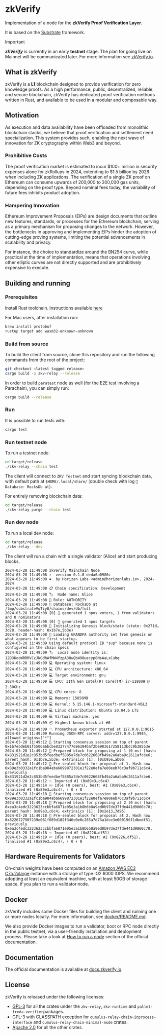 # zkVerify

Implementation of a node for the **zkVerify Proof Verification Layer**.

It is based on the [Substrate](https://substrate.io/) framework.

> [!IMPORTANT]
> ***zkVerify*** is currently in an early **testnet** stage.
> The plan for going live on Mainnet will be communicated later.
> For more information see [zkVerify.io](https://zkverify.io/).

## What is zkVerify
zkVerify is a **L1** blockchain designed to provide verification for zero knowledge proofs.
As a high performance, public, decentralized, reliable, and secure blockchain, zkVerify has dedicated proof verification methods written in Rust, and available to be used in a modular and composable way.

## Motivation
As execution and data availability have been offloaded from monolithic blockchain stacks, we believe that proof verification and settlement need specialization. This system provides such, enabling the next wave of innovation for ZK cryptography within Web3 and beyond.

### Prohibitive Costs
The proof verification market is estimated to incur $100+ million in security expenses alone for zkRollups in 2024, extending to $1.5 billion by 2028 when including ZK applications.
The verification of a single ZK proof on Ethereum can consume upwards of 200,000 to 300,000 gas units, depending on the proof type. Beyond nominal fees today, the variability of future fees inhibits product adoption.

### Hampering Innovation
Ethereum Improvement Proposals (EIPs) are design documents that outline new features, standards, or processes for the Ethereum blockchain, serving as a primary mechanism for proposing changes to the network.
However, the bottlenecks in approving and implementing EIPs hinder the adoption of cutting-edge proving systems, limiting the potential advancements in scalability and privacy. 

For instance, the choice to standardize around the BN254 curve, while practical at the time of implementation, means that operations involving other elliptic curves are not directly supported and are prohibitively expensive to execute.

## Building and running

### Prerequisites

Install Rust toolchain. Instructions available [here](https://www.rust-lang.org/tools/install)

For Mac users, after installation run:

```bash
brew install protobuf
rustup target add wasm32-unknown-unknown
```

### Build from source

To build the client from source, clone this repository and run the following commands from the root of the project:

```bash
git checkout <latest tagged release>
cargo build -p zkv-relay --release
```

In order to build `paratest` node as well (for the E2E test involving a Parachain), you can simply run:

```bash
cargo build --release
```

### Run

It is possible to run tests with:

```bash
cargo test
```

### Run testnet node

To run a testnet node:

```bash
cd target/release
./zkv-relay --chain test
```

The client will connect to `ZKV Testnet` and start syncing blockchain data, with default path at `$HOME/.local/share/` (double check with log `💾 Database: RocksDb at`).

For entirely removing blockchain data:

```bash
cd target/release
./zkv-relay purge --chain test
```

### Run dev node

To run a local dev node:

```bash
cd target/release
./zkv-relay --dev
```

The client will run a chain with a single validator (Alice) and start producing blocks.

```
2024-03-28 11:49:08 zkVerify Mainchain Node
2024-03-28 11:49:08 ✌️  version 0.1.0-deda6a0980c
2024-03-28 11:49:08 ❤️  by Horizen Labs <admin@horizenlabs.io>, 2024-2024
2024-03-28 11:49:08 📋 Chain specification: Development
2024-03-28 11:49:08 🏷  Node name: Alice
2024-03-28 11:49:08 👤 Role: AUTHORITY
2024-03-28 11:49:08 💾 Database: RocksDb at /tmp/substrateVqTiy0/chains/dev/db/full
2024-03-28 11:49:08 [0] 💸 generated 1 npos voters, 1 from validators and 0 nominators
2024-03-28 11:49:08 [0] 💸 generated 1 npos targets
2024-03-28 11:49:08 🔨 Initializing Genesis block/state (state: 0x271d…3d28, header-hash: 0x1b7e…5b3e)
2024-03-28 11:49:08 👴 Loading GRANDPA authority set from genesis on what appears to be first startup.
2024-03-28 11:49:09 Using default protocol ID "sup" because none is configured in the chain specs
2024-03-28 11:49:09 🏷  Local node identity is: 12D3KooWRRRVCzJNGdhAfMW4fzpA3HwQb498uecyp8NsAaLxCuhq
2024-03-28 11:49:09 💻 Operating system: linux
2024-03-28 11:49:09 💻 CPU architecture: x86_64
2024-03-28 11:49:09 💻 Target environment: gnu
2024-03-28 11:49:09 💻 CPU: 11th Gen Intel(R) Core(TM) i7-11800H @ 2.30GHz
2024-03-28 11:49:09 💻 CPU cores: 8
2024-03-28 11:49:09 💻 Memory: 15856MB
2024-03-28 11:49:09 💻 Kernel: 5.15.146.1-microsoft-standard-WSL2
2024-03-28 11:49:09 💻 Linux distribution: Ubuntu 20.04.6 LTS
2024-03-28 11:49:09 💻 Virtual machine: yes
2024-03-28 11:49:09 📦 Highest known block at #0
2024-03-28 11:49:09 〽️ Prometheus exporter started at 127.0.0.1:9615
2024-03-28 11:49:09 Running JSON-RPC server: addr=127.0.0.1:9944, allowed origins=["*"]
2024-03-28 11:49:12 🙌 Starting consensus session on top of parent 0x1b7ebdeb01f5506a6bcbe83277477696194baf2be903617258113bdc9b385b3e
2024-03-28 11:49:12 🎁 Prepared block for proposing at 1 (0 ms) [hash: 0x831921d2e2c853bd5feedbef5885a7de7c0622668fb49a2a6aba9c2611afcbe6; parent_hash: 0x1b7e…5b3e; extrinsics (1): [0xb95e…ab06]
2024-03-28 11:49:12 🔖 Pre-sealed block for proposal at 1. Hash now 0x89e3b0332a1fc1ba984aba6699872301e1f22e0efa7e80eeb76c3af9b711c6c4, previously 0x831921d2e2c853bd5feedbef5885a7de7c0622668fb49a2a6aba9c2611afcbe6.
2024-03-28 11:49:12 ✨ Imported #1 (0x89e3…c6c4)
2024-03-28 11:49:14 💤 Idle (0 peers), best: #1 (0x89e3…c6c4), finalized #1 (0x89e3…c6c4), ⬇ 0 ⬆ 0
2024-03-28 11:49:18 🙌 Starting consensus session on top of parent 0x89e3b0332a1fc1ba984aba6699872301e1f22e0efa7e80eeb76c3af9b711c6c4
2024-03-28 11:49:18 🎁 Prepared block for proposing at 2 (0 ms) [hash: 0xea3c4edc3223623ccbbfa6871e05e3a1b8b6b8a9ed0b97de37fde441d9860c78; parent_hash: 0x89e3…c6c4; extrinsics (1): [0x2e13…7d95]
2024-03-28 11:49:18 🔖 Pre-sealed block for proposal at 2. Hash now 0x8226727507239e061f089d102f346e0e6c285a7d73a1dce3e000196f1dbedf51, previously 0xea3c4edc3223623ccbbfa6871e05e3a1b8b6b8a9ed0b97de37fde441d9860c78.
2024-03-28 11:49:18 ✨ Imported #2 (0x8226…df51)
2024-03-28 11:49:19 💤 Idle (0 peers), best: #2 (0x8226…df51), finalized #1 (0x89e3…c6c4), ⬇ 0 ⬆ 0
```

## Hardware Requirements for Validators
On-chain weights have been computed on an [Amazon AWS EC2 C7a.2xlarge](https://aws.amazon.com/it/ec2/instance-types/c7a/) instance with a storage of type IO2 8000 IOPS.
We recommend adopting at least an equivalent machine, with at least 50GB of storage space, if you plan to run a validator node.

## Docker

zkVerify includes some Docker files for building the client and running one or more nodes locally.
For more information, see [docker/README.md](docker/README.md).

We also provide Docker images to run a validator, boot or RPC node directly in the public testnet, via a user-friendly installation and deployment process. Please take a look at [How to run a node](https://docs.zkverify.io/tutorials/how_to_run_a_node/getting_started) section of the official documentation. 

## Documentation

The official documentation is available at [docs.zkverify.io](https://docs.zkverify.io/).

## License

zkVerify is released under the following licenses:
- [GPL-3](LICENSE-GPL3) for all the crates under the `zkv-relay`, `zkv-runtime` and `pallet-freda-verifier`packages.
- GPL-3 with CLASSPATH exception for `cumulus-relay-chain-inprocess-interface` and `cumulus-relay-chain-minimal-node` crates.
- [Apache 2.0](LICENSE-APACHE2) for all the other crates.
